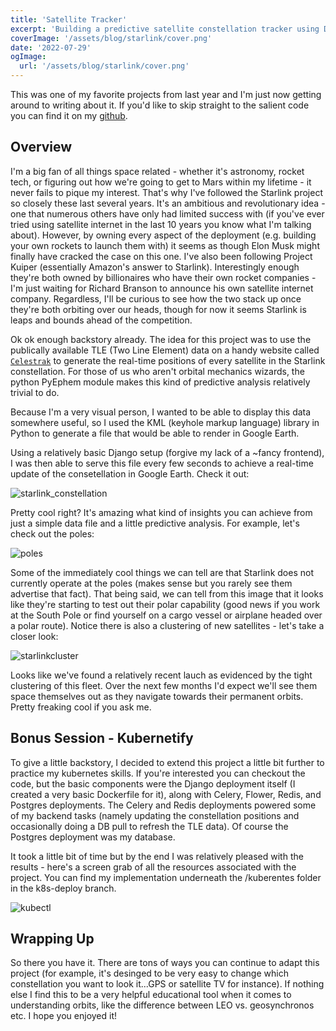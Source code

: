 ```yaml
---
title: 'Satellite Tracker'
excerpt: 'Building a predictive satellite constellation tracker using Django and PyEphem'
coverImage: '/assets/blog/starlink/cover.png'
date: '2022-07-29'
ogImage:
  url: '/assets/blog/starlink/cover.png'
---
```


This was one of my favorite projects from last year and I'm just now getting around to writing about it. If you'd like to skip straight to the salient code you can find it on my [github](https://github.com/gillcaleb/satellitetracker.git). 

## Overview
I'm a big fan of all things space related - whether it's astronomy, rocket tech, or figuring out how we're going to get to Mars within my lifetime - it never fails to pique my interest. That's why I've followed the Starlink project so closely these last several years. It's an ambitious and revolutionary idea - one that numerous others have only had limited success with (if you've ever tried using satellite internet in the last 10 years you know what I'm talking about). However, by owning every aspect of the deployment (e.g. building your own rockets to launch them with) it seems as though Elon Musk might finally have cracked the case on this one. I've also been following Project Kuiper (essentially Amazon's answer to Starlink). Interestingly enough they're both owned by billionaires who have their own rocket companies - I'm just waiting for Richard Branson to announce his own satellite internet company. Regardless, I'll be curious to see how the two stack up once they're both orbiting over our heads, though for now it seems Starlink is leaps and bounds ahead of the competition. 

Ok ok enough backstory already. The idea for this project was to use the publically available TLE (Two Line Element) data on a handy website called [`Celestrak`](https://celestrak.org/NORAD/elements/gp.php?GROUP=starlink&FORMAT=tle) to generate the real-time positions of every satellite in the Starlink constellation. For those of us who aren't orbital mechanics wizards, the python PyEphem module makes this kind of predictive analysis relatively trivial to do. 

Because I'm a very visual person, I wanted to be able to display this data somewhere useful, so I used the KML (keyhole markup language) library in Python to generate a file that would be able to render in Google Earth. 

Using a relatively basic Django setup (forgive my lack of a ~fancy frontend), I was then able to serve this file every few seconds to achieve a real-time update of the consetellation in Google Earth. Check it out:

![starlink_constellation](/assets/blog/starlink/cover.jpg)

Pretty cool right? It's amazing what kind of insights you can achieve from just a simple data file and a little predictive analysis. For example, let's check out the poles:

![poles](/assets/blog/starlink/poles2.jpg)

Some of the immediately cool things we can tell are that Starlink does not currently operate at the poles (makes sense but you rarely see them advertise that fact). That being said, we can tell from this image that it looks like they're starting to test out their polar capability (good news if you work at the South Pole or find yourself on a cargo vessel or airplane headed over a polar route). Notice there is also a clustering of new satellites - let's take a closer look: 

![starlinkcluster](/assets/blog/starlink/starlinkcluster.jpg)

Looks like we've found a relatively recent lauch as evidenced by the tight clustering of this fleet. Over the next few months I'd expect we'll see them space themselves out as they navigate towards their permanent orbits. Pretty freaking cool if you ask me. 



## Bonus Session - Kubernetify 
To give a little backstory, I decided to extend this project a little bit further to practice my kubernetes skills. If you're interested you can checkout the code, but the basic components were the Django deployment itself (I created a very basic Dockerfile for it), along with Celery, Flower, Redis, and Postgres deployments. The Celery and Redis deployments powered some of my backend tasks (namely updating the constellation positions and occasionally doing a DB pull to refresh the TLE data). Of course the Postgres deployment was my database. 

It took a little bit of time but by the end I was relatively pleased with the results - here's a screen grab of all the resources associated with the project. You can find my implementation underneath the /kuberentes folder in the k8s-deploy branch. 

![kubectl](/assets/blog/starlink/kubectl.jpg)

## Wrapping Up
So there you have it. There are tons of ways you can continue to adapt this project (for example, it's desinged to be very easy to change which constellation you want to look it...GPS or satellite TV for instance). If nothing else I find this to be a very helpful educational tool when it comes to understanding orbits, like the difference between LEO vs. geosynchronos etc. I hope you enjoyed it! 
